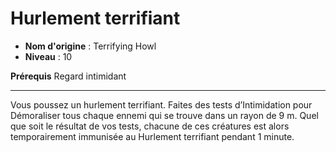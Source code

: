 # Hurlement terrifiant

 * **Nom d'origine** : Terrifying Howl
 * **Niveau** : 10


<p><strong> Prérequis</strong> Regard intimidant</p>
<hr>
<p> Vous poussez un hurlement terrifiant. Faites des tests d’Intimidation pour Démoraliser tous chaque ennemi qui se trouve dans un rayon de 9 m. Quel que soit le résultat de vos tests, chacune de ces créatures est alors temporairement immunisée au Hurlement terrifiant pendant 1 minute.</p>